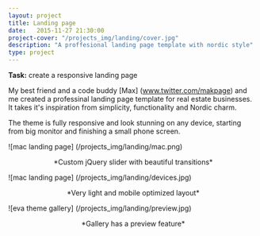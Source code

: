 ```yaml
---
layout: project
title: Landing page
date:   2015-11-27 21:30:00
project-cover: "/projects_img/landing/cover.jpg"
description: "A proffesional landing page template with nordic style"
type: project
---
```


**Task:** create a responsive landing page</br>

My best friend and a code buddy [Max] (www.twitter.com/makpage) and me created a professinal landing page template for real estate businesses. It takes it's inspiration from simplicity, functionality and Nordic charm. 

The theme is fully responsive and look stunning on any device, starting from big monitor and finishing a small phone screen.


<span class="p600">![mac landing page] (/projects_img/landing/mac.png)</span>

<center>*Custom jQuery slider with beautiful transitions*</center>

<span class="p600">![mac landing page] (/projects_img/landing/devices.jpg)</span>

<center>*Very light and mobile optimized layout*</center>


<span class="p600">![eva theme gallery] (/projects_img/landing/preview.jpg)</span>

<center>*Gallery has a preview feature*</center>









